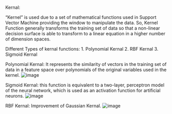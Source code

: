 Kernal:

“Kernel” is used due to a set of mathematical functions used in Support Vector Machine providing the window to manipulate the data. So, Kernel Function generally transforms the training set of data so that a non-linear decision surface is able to transform to a linear equation in a higher number of dimension spaces.

Different Types of kernal functions:
            1. Polynomial Kernal
            2. RBF Kernal
            3. Sigmoid Kernal

Polynomial Kernal:
It represents the similarity of vectors in the training set of data in a feature space over polynomials of the original variables used in the kernel.
![image](https://github.com/Astik-Gorai/ML-Lab/assets/81304561/aebe0e39-c6b2-454d-a6e7-fb2b1e2df864)


Sigmoid Kernal:
this function is equivalent to a two-layer, perceptron model of the neural network, which is used as an activation function for artificial neurons.
![image](https://github.com/Astik-Gorai/ML-Lab/assets/81304561/92fdc534-7b68-468d-bc0f-b3f4601ed9ff)

RBF Kernal:
Improvement of Gaussian Kernal.
![image](https://github.com/Astik-Gorai/ML-Lab/assets/81304561/beaf4686-77e8-4e4a-8783-047a0446a242)
